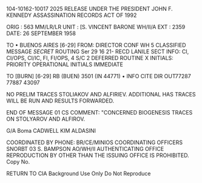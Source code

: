 104-10162-10017 2025 RELEASE UNDER THE PRESIDENT JOHN F. KENNEDY ASSASSINATION RECORDS ACT OF 1992

ORIG : 563 MM/LR/LR
UNIT : [S. VINCENT BARONE
WH/II/A
EXT : 2359
DATE: 26 SEPTEMBER 1958

TO • BUENOS AIRES [6-29]
FROM: DIRECTOR
CONF WH 5
CLASSIFIED MESSAGE
*SECRET*
ROUTING
Ser 29 16 21-
RECD LANILE SECT
INFO: CI, CI/OPS, CI/IC, FI, FI/OPS, 4 S/C 2
DEFERRED
ROUTINE
X
INITIALS:
PRIORITY
OPERATIONAL INITIALS
IMMEDIATE

TO [BURN] [6-29]
RB (BUEN) 3501 (IN 44771) •
INFO
CITE DIR
OUT77287
77887
43097

NO PRELIM TRACES STOLIAKOV AND ALFIRIEV. ADDITIONAL HAS TRACES WILL BE
RUN AND RESULTS FORWARDED.

END OF MESSAGE
01
CS COMMENT: "CONCERNED BIOGENESIS TRACES ON STOLYAROV AND ALFIROV.

G/A Boma
CADWELL KIM
ALDASINI

COORDINATED BY PHONE:
BR/CE/MINIOS
COORDINATING OFFICERS
SNORBT
03
S. BAMPSON
AO/WH/II
AUTHENTICATING OFFICE
REPRODUCTION BY OTHER THAN THE ISSUING OFFICE IS PROHIBITED. Copy No.

RETURN TO CIA
Background Use Only
Do Not Reproduce
